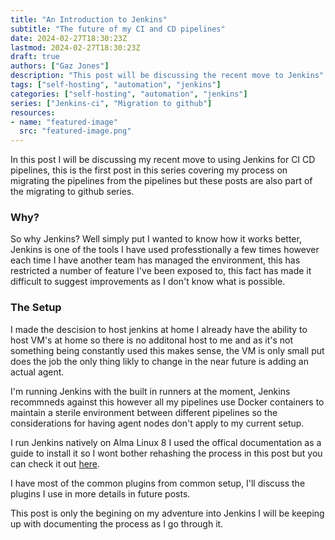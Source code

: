 ```yaml
---
title: "An Introduction to Jenkins"
subtitle: "The future of my CI and CD pipelines"
date: 2024-02-27T18:30:23Z
lastmod: 2024-02-27T18:30:23Z
draft: true
authors: ["Gaz Jones"]
description: "This post will be discussing the recent move to Jenkins"
tags: ["self-hosting", "automation", "jenkins"]
categories: ["self-hosting", "automation", "jenkins"]
series: ["Jenkins-ci", "Migration to github"]
resources:
- name: "featured-image"
  src: "featured-image.png"
---
```


In this post I will be discussing my recent move to using Jenkins for CI CD pipelines, this is the first post in this series covering my process on migrating the pipelines from the pipelines but these posts are also part of the migrating to github series.

### Why?

So why Jenkins? Well simply put I wanted to know how it works better, Jenkins is one of the tools I have used professtionally a few times however each time I have another team has managed the environment, this has restricted a number of feature I've been exposed to, this fact has made it difficult to suggest improvements as I don't know what is possible.

### The Setup

I made the descision to host jenkins at home I already have the ability to host VM's at home so there is no additonal host to me and as it's not something being constantly used this makes sense, the VM is only small put does the job the only thing likly to change in the near future is adding an actual agent.

I'm running Jenkins with the built in runners at the moment, Jenkins recommneds against this however all my pipelines use Docker containers to maintain a sterile environment between different pipelines so the considerations for having agent nodes don't apply to my current setup.

I run Jenkins natively on Alma Linux 8 I used the offical documentation as a guide to install it so I wont bother rehashing the process in this post but you can check it out [here](https://www.jenkins.io/doc/book/installing/linux/).

I have most of the common plugins from common setup, I'll discuss the plugins I use in more details in future posts.

This post is only the begining on my adventure into Jenkins I will be keeping up with documenting the process as I go through it.